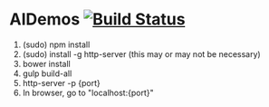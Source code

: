 AIDemos [![Build Status](https://travis-ci.org/hprofit/AiDemo.svg?branch=reorganize)](https://github.com/hprofit/AiDemo)
=========

1. (sudo) npm install
2. (sudo) install -g http-server (this may or may not be necessary)
3. bower install
4. gulp build-all
5. http-server -p {port}
6. In browser, go to "localhost:{port}"
